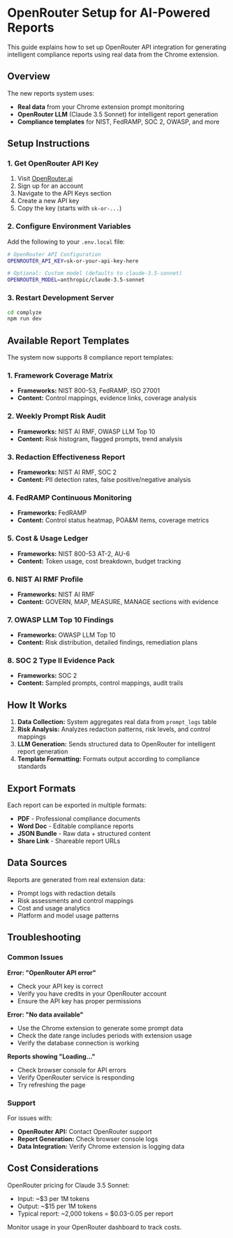 # OpenRouter Setup for AI-Powered Reports

This guide explains how to set up OpenRouter API integration for generating intelligent compliance reports using real data from the Chrome extension.

## Overview

The new reports system uses:
- **Real data** from your Chrome extension prompt monitoring
- **OpenRouter LLM** (Claude 3.5 Sonnet) for intelligent report generation
- **Compliance templates** for NIST, FedRAMP, SOC 2, OWASP, and more

## Setup Instructions

### 1. Get OpenRouter API Key

1. Visit [OpenRouter.ai](https://openrouter.ai)
2. Sign up for an account
3. Navigate to the API Keys section
4. Create a new API key
5. Copy the key (starts with `sk-or-...`)

### 2. Configure Environment Variables

Add the following to your `.env.local` file:

```bash
# OpenRouter API Configuration
OPENROUTER_API_KEY=sk-or-your-api-key-here

# Optional: Custom model (defaults to claude-3.5-sonnet)
OPENROUTER_MODEL=anthropic/claude-3.5-sonnet
```

### 3. Restart Development Server

```bash
cd complyze
npm run dev
```

## Available Report Templates

The system now supports 8 compliance report templates:

### 1. Framework Coverage Matrix
- **Frameworks:** NIST 800-53, FedRAMP, ISO 27001
- **Content:** Control mappings, evidence links, coverage analysis

### 2. Weekly Prompt Risk Audit  
- **Frameworks:** NIST AI RMF, OWASP LLM Top 10
- **Content:** Risk histogram, flagged prompts, trend analysis

### 3. Redaction Effectiveness Report
- **Frameworks:** NIST AI RMF, SOC 2
- **Content:** PII detection rates, false positive/negative analysis

### 4. FedRAMP Continuous Monitoring
- **Frameworks:** FedRAMP
- **Content:** Control status heatmap, POA&M items, coverage metrics

### 5. Cost & Usage Ledger
- **Frameworks:** NIST 800-53 AT-2, AU-6
- **Content:** Token usage, cost breakdown, budget tracking

### 6. NIST AI RMF Profile
- **Frameworks:** NIST AI RMF
- **Content:** GOVERN, MAP, MEASURE, MANAGE sections with evidence

### 7. OWASP LLM Top 10 Findings
- **Frameworks:** OWASP LLM Top 10
- **Content:** Risk distribution, detailed findings, remediation plans

### 8. SOC 2 Type II Evidence Pack
- **Frameworks:** SOC 2
- **Content:** Sampled prompts, control mappings, audit trails

## How It Works

1. **Data Collection:** System aggregates real data from `prompt_logs` table
2. **Risk Analysis:** Analyzes redaction patterns, risk levels, and control mappings
3. **LLM Generation:** Sends structured data to OpenRouter for intelligent report generation
4. **Template Formatting:** Formats output according to compliance standards

## Export Formats

Each report can be exported in multiple formats:
- **PDF** - Professional compliance documents
- **Word Doc** - Editable compliance reports  
- **JSON Bundle** - Raw data + structured content
- **Share Link** - Shareable report URLs

## Data Sources

Reports are generated from real extension data:
- Prompt logs with redaction details
- Risk assessments and control mappings
- Cost and usage analytics
- Platform and model usage patterns

## Troubleshooting

### Common Issues

**Error: "OpenRouter API error"**
- Check your API key is correct
- Verify you have credits in your OpenRouter account
- Ensure the API key has proper permissions

**Error: "No data available"**
- Use the Chrome extension to generate some prompt data
- Check the date range includes periods with extension usage
- Verify the database connection is working

**Reports showing "Loading..."**
- Check browser console for API errors
- Verify OpenRouter service is responding
- Try refreshing the page

### Support

For issues with:
- **OpenRouter API:** Contact OpenRouter support
- **Report Generation:** Check browser console logs
- **Data Integration:** Verify Chrome extension is logging data

## Cost Considerations

OpenRouter pricing for Claude 3.5 Sonnet:
- Input: ~$3 per 1M tokens
- Output: ~$15 per 1M tokens
- Typical report: ~2,000 tokens = $0.03-0.05 per report

Monitor usage in your OpenRouter dashboard to track costs. 
